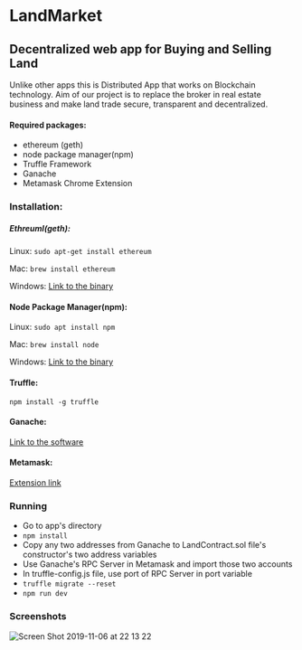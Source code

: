 # LandMarket

## Decentralized web app for Buying and Selling Land
Unlike other apps this is Distributed App that works on Blockchain technology. Aim of our project is to replace the broker 
in real estate business and make land trade secure, transparent and decentralized.

#### Required packages:
- ethereum (geth)
- node package manager(npm)
- Truffle Framework
- Ganache
- Metamask Chrome Extension

### Installation:
##### EthreumI(geth):

Linux: `sudo apt-get install ethereum`

Mac: `brew install ethereum`

Windows: [Link to the binary](https://geth.ethereum.org/downloads/)

#### Node Package Manager(npm):

 Linux: `sudo apt install npm`

 Mac: `brew install node`

 Windows: [Link to the binary](https://nodejs.org/en/download/)

#### Truffle:

`npm install -g truffle`

#### Ganache:
[Link to the software](https://www.trufflesuite.com/ganache)

#### Metamask:
[Extension link](https://metamask.io/)



### Running
- Go to app's directory
- `npm install`
- Copy any two addresses from Ganache to LandContract.sol file's constructor's two address variables
- Use Ganache's RPC Server in Metamask and import those two accounts
- In truffle-config.js file, use port of RPC Server in port variable
- `truffle migrate --reset`
- `npm run dev`

### Screenshots

![Screen Shot 2019-11-06 at 22 13 22](https://user-images.githubusercontent.com/43087414/68317188-cf5fea80-00e2-11ea-986c-bf5648b0f6a7.png)


